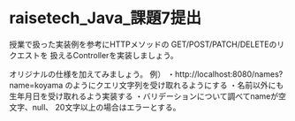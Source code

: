 # raisetech_Java_課題7提出

授業で扱った実装例を参考にHTTPメソッドの
GET/POST/PATCH/DELETEのリクエストを
扱えるControllerを実装しましょう。

オリジナルの仕様を加えてみましょう。
例）
・http://localhost:8080/names?name=koyama
のようにクエリ文字列を受け取れるようにする
・名前以外にも生年月日を受け取れるよう実装する
・バリデーションについて調べてnameが空文字、null、
20文字以上の場合はエラーとする。
